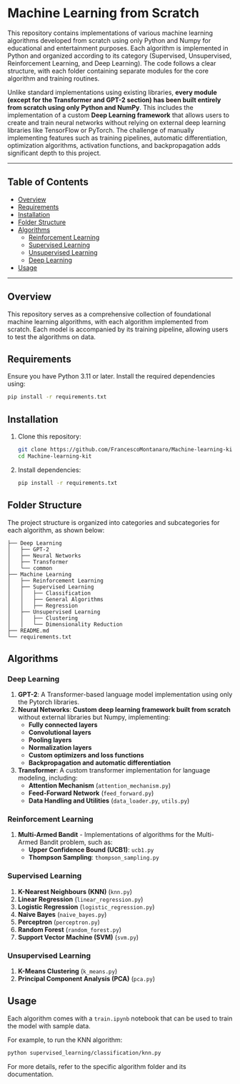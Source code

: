 # Machine Learning from Scratch

This repository contains implementations of various machine learning algorithms developed from scratch using only Python and Numpy for educational and entertainment purposes. Each algorithm is implemented in Python and organized according to its category (Supervised, Unsupervised, Reinforcement Learning, and Deep Learning). The code follows a clear structure, with each folder containing separate modules for the core algorithm and training routines.

Unlike standard implementations using existing libraries, **every module (except for the Transformer and GPT-2 section) has been built entirely from scratch using only Python and NumPy**. This includes the implementation of a custom **Deep Learning framework** that allows users to create and train neural networks without relying on external deep learning libraries like TensorFlow or PyTorch. The challenge of manually implementing features such as training pipelines, automatic differentiation, optimization algorithms, activation functions, and backpropagation adds significant depth to this project.

---

## Table of Contents

- [Overview](#overview)
- [Requirements](#requirements)
- [Installation](#installation)
- [Folder Structure](#folder-structure)
- [Algorithms](#algorithms)
  - [Reinforcement Learning](#reinforcement-learning)
  - [Supervised Learning](#supervised-learning)
  - [Unsupervised Learning](#unsupervised-learning)
  - [Deep Learning](#deep-learning)
- [Usage](#usage)

---

## Overview

This repository serves as a comprehensive collection of foundational machine learning algorithms, with each algorithm implemented from scratch. Each model is accompanied by its training pipeline, allowing users to test the algorithms on data.

## Requirements

Ensure you have Python 3.11 or later. Install the required dependencies using:

```bash
pip install -r requirements.txt
```

## Installation

1. Clone this repository:

   ```bash
   git clone https://github.com/FrancescoMontanaro/Machine-learning-kit.git
   cd Machine-learning-kit
   ```

2. Install dependencies:

   ```bash
   pip install -r requirements.txt
   ```

## Folder Structure

The project structure is organized into categories and subcategories for each algorithm, as shown below:

```plaintext
├── Deep Learning
│   ├── GPT-2
│   ├── Neural Networks
│   ├── Transformer
│   └── common
├── Machine Learning
│   ├── Reinforcement Learning
│   ├── Supervised Learning
│   │   ├── Classification
│   │   ├── General Algorithms
│   │   ├── Regression
│   ├── Unsupervised Learning
│   │   ├── Clustering
│   │   └── Dimensionality Reduction
├── README.md
└── requirements.txt
```

## Algorithms

### Deep Learning

1. **GPT-2**: A Transformer-based language model implementation using only the Pytorch libraries.
2. **Neural Networks**: **Custom deep learning framework built from scratch** without external libraries but Numpy, implementing:
   - **Fully connected layers**
   - **Convolutional layers**
   - **Pooling layers**
   - **Normalization layers**
   - **Custom optimizers and loss functions**
   - **Backpropagation and automatic differentiation**
3. **Transformer**: A custom transformer implementation for language modeling, including:
   - **Attention Mechanism** (`attention_mechanism.py`)
   - **Feed-Forward Network** (`feed_forward.py`)
   - **Data Handling and Utilities** (`data_loader.py`, `utils.py`)

### Reinforcement Learning

1. **Multi-Armed Bandit** - Implementations of algorithms for the Multi-Armed Bandit problem, such as:
   - **Upper Confidence Bound (UCB1)**: `ucb1.py`
   - **Thompson Sampling**: `thompson_sampling.py`

### Supervised Learning

1. **K-Nearest Neighbours (KNN)** (`knn.py`)
2. **Linear Regression** (`linear_regression.py`)
3. **Logistic Regression** (`logistic_regression.py`)
4. **Naive Bayes** (`naive_bayes.py`)
5. **Perceptron** (`perceptron.py`)
6. **Random Forest** (`random_forest.py`)
7. **Support Vector Machine (SVM)** (`svm.py`)

### Unsupervised Learning

1. **K-Means Clustering** (`k_means.py`)
2. **Principal Component Analysis (PCA)** (`pca.py`)

## Usage

Each algorithm comes with a `train.ipynb` notebook that can be used to train the model with sample data.

For example, to run the KNN algorithm:

```bash
python supervised_learning/classification/knn.py
```

For more details, refer to the specific algorithm folder and its documentation.

